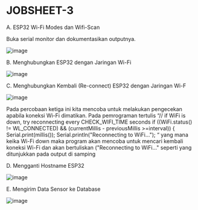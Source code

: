 # JOBSHEET-3

A. ESP32 Wi-Fi Modes dan Wifi-Scan


Buka serial monitor dan dokumentasikan outputnya.

![image](https://user-images.githubusercontent.com/120068739/208883331-8b2b7c2f-eb73-4638-aa90-245afcd1c494.png)


B. Menghubungkan ESP32 dengan Jaringan Wi-Fi



![image](https://user-images.githubusercontent.com/120068739/208883873-383f77e1-a71c-41fa-9b02-d497a2387081.png)



C. Menghubungkan Kembali (Re-connect) ESP32 dengan Jaringan Wi-F


![image](https://user-images.githubusercontent.com/120068739/208883787-ba436228-0a6a-435c-86f7-f53f92983b81.png)


Pada percobaan ketiga ini kita mencoba untuk melakukan pengecekan apabila koneksi Wi-Fi dimatikan. Pada pemrograman tertulis “// if WiFi is down, try reconnecting every CHECK_WIFI_TIME seconds if ((WiFi.status() != WL_CONNECTED) && (currentMillis - previousMillis >=interval)) { Serial.print(millis()); Serial.println("Reconnecting to WiFi..."); “  yang mana keika Wi-Fi down maka program akan mencoba untuk mencari kembali koneksi Wi-Fi dan akan bertuliskan ("Reconnecting to WiFi..." seperti yang ditunjukkan pada output di samping



D. Mengganti Hostname ESP32


![image](https://user-images.githubusercontent.com/120068739/208897583-47c4169a-bbe7-4728-8e31-5443f6caff64.png)



E. Mengirim Data Sensor ke Database



![image](https://user-images.githubusercontent.com/120068739/208897908-6c2d34ef-17f1-4bb3-9e8f-ace9fefb08d8.png)
